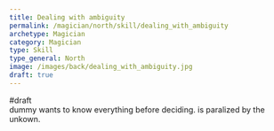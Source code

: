 ```yaml
---
title: Dealing with ambiguity
permalink: /magician/north/skill/dealing_with_ambiguity
archetype: Magician
category: Magician
type: Skill
type_general: North
image: /images/back/dealing_with_ambiguity.jpg
draft: true
---
```

#draft   
dummy wants to know everything before deciding. is paralized by the unkown.
